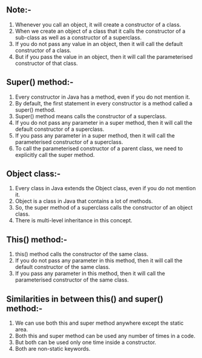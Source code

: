 
## Note:-
1. Whenever you call an object, it will create a constructor of a class.
2. When we create an object of a class that it calls the constructor of a sub-class as well as a constructor of a superclass.
3. If you do not pass any value in an object, then it will call the default constructor of a class.
4. But if you pass the value in an object, then it will call the parameterised constructor of that class.

## Super() method:-
1. Every constructor in Java has a method, even if you do not mention it.
2. By default, the first statement in every constructor is a method called a super() method.
3. Super() method means calls the constructor of a superclass.
4. If you do not pass any parameter in a super method, then it will call the default constructor of a superclass.
5. If you pass any parameter in a super method, then it will call the parameterised constructor of a superclass.
6. To call the parameterised constructor of a parent class, we need to explicitly call the super method.

## Object class:-
1. Every class in Java extends the Object class, even if you do not mention it.
2. Object is a class in Java that contains a lot of methods.
3. So, the super method of a superclass calls the constructor of an object class.
4. There is multi-level inheritance in this concept.

## This() method:-
1. this() method calls the constructor of the same class.
2. If you do not pass any parameter in this method, then it will call the default constructor of the same class.
3. If you pass any parameter in this method, then it will call the parameterised constructor of the same class.

## Similarities in between this() and super() method:-
1. We can use both this and super method anywhere except the static area.
2. Both this and super method can be used any number of times in a code.
3. But both can be used only one time inside a constructor.
4. Both are non-static keywords.
